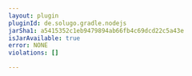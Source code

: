 ```yaml
---
layout: plugin
pluginId: de.solugo.gradle.nodejs
jarSha1: a5415352c1eb9479894ab66fb4c69dcd22c5a43e
isJarAvailable: true
error: NONE
violations: []

---
```

